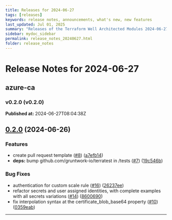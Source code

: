 ```yaml
---
title: Releases for 2024-06-27
tags: [releases]
keywords: release notes, announcements, what's new, new features
last_updated: Jul 01, 2025
summary: "Releases of the Terraform Well Architected Modules 2024-06-27"
sidebar: mydoc_sidebar
permalink: release_notes_20240627.html
folder: release_notes
---
```


# Release Notes for 2024-06-27

## azure-ca
### v0.2.0 (v0.2.0)
**Published at:** 2024-06-27T08:04:38Z

## [0.2.0](https://github.com/CloudNationHQ/terraform-azure-ca/compare/v0.1.0...v0.2.0) (2024-06-26)


### Features

* create pull request template ([#8](https://github.com/CloudNationHQ/terraform-azure-ca/issues/8)) ([a7efb14](https://github.com/CloudNationHQ/terraform-azure-ca/commit/a7efb143f70e573cdd4599a9be63294e9d1d87a4))
* **deps:** bump github.com/gruntwork-io/terratest in /tests ([#7](https://github.com/CloudNationHQ/terraform-azure-ca/issues/7)) ([19c546b](https://github.com/CloudNationHQ/terraform-azure-ca/commit/19c546b95df35192195fd2f27a3e12580162959d))

### Bug Fixes

* authentication for custom scale rule ([#16](https://github.com/CloudNationHQ/terraform-azure-ca/issues/16)) ([26237ee](https://github.com/CloudNationHQ/terraform-azure-ca/commit/26237ee3a979322e7182f0737649b043f9c7c178))
* refactor secrets and user assigned identities, with complete examples with all secrets variations ([#14](https://github.com/CloudNationHQ/terraform-azure-ca/issues/14)) ([8600690](https://github.com/CloudNationHQ/terraform-azure-ca/commit/86006903e6749c764dbc831e7798000e4eea7b76))
* fix interpolation syntax at the certificate_blob_base64 property  ([#10](https://github.com/CloudNationHQ/terraform-azure-ca/issues/10)) ([0359eab](https://github.com/CloudNationHQ/terraform-azure-ca/commit/0359eab40edbd5af99e4a965199414e17a4c03ed))

---

